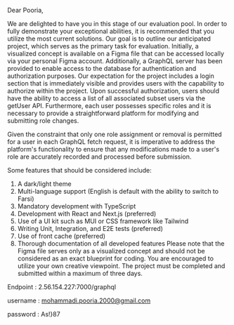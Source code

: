 Dear Pooria,

We are delighted to have you in this stage of our evaluation pool. In order to fully demonstrate your exceptional abilities, it is recommended that you utilize the most current solutions. Our goal is to outline our anticipated project, which serves as the primary task for evaluation.
Initially, a visualized concept is available on a Figma file that can be accessed locally via your personal Figma account. Additionally, a GraphQL server has been provided to enable access to the database for authentication and authorization purposes.
Our expectation for the project includes a login section that is immediately visible and provides users with the capability to authorize within the project. Upon successful authorization, users should have the ability to access a list of all associated subset users via the getUser API. Furthermore, each user possesses specific roles and it is necessary to provide a straightforward platform for modifying and submitting role changes.

Given the constraint that only one role assignment or removal is permitted for a user in each GraphQL fetch request, it is imperative to address the platform's functionality to ensure that any modifications made to a user's role are accurately recorded and processed before submission.

Some features that should be considered include:
1.	A dark/light theme
2.	Multi-language support (English is default with the ability to switch to Farsi)
3.	Mandatory development with TypeScript
4.	Development with React and Next.js (preferred)
5.	Use of a UI kit such as MUI or CSS framework like Tailwind
6.	Writing Unit, Integration, and E2E tests (preferred)
7.	Use of front cache (preferred)
8.	Thorough documentation of all developed features
Please note that the Figma file serves only as a visualized concept and should not be considered as an exact blueprint for coding. You are encouraged to utilize your own creative viewpoint. The project must be completed and submitted within a maximum of three days.

Endpoint : 2.56.154.227:7000/graphql

username : mohammadi.pooria.2000@gmail.com

password : As!}87
